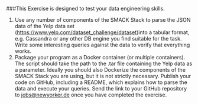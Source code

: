 ###This Exercise is designed to test your data engineering skills.
1. Use any number of components of the SMACK Stack to parse the JSON data
of the Yelp data set (https://www.yelp.com/dataset_challenge/dataset)into a
tabular format, e.g. Cassandra or any other DB engine you find suitable for the
task. Write some interesting queries against the data to verify that everything
works.
2. Package your program as a Docker container (or multiple containers). The
script should take the path to the .tar file containing the Yelp data as a
parameter. Ideally you should also Dockerize the components of the SMACK
Stack you are using, but it is not strictly necessary.
Publish your code on GitHub, including a README, which explains how to
parse the data and execute your queries. Send the link to your GitHub
repository to jobs@newyorker.de once you have completed the exercise.
